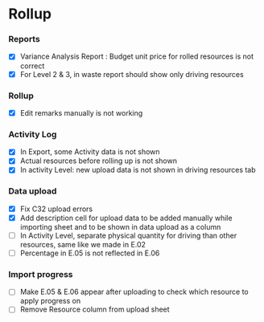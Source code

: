 # Rollup
### Reports
- [x] Variance Analysis Report : Budget unit price for rolled resources is not correct
- [x] For Level 2 & 3, in waste report should show only driving resources

### Rollup
- [x] Edit remarks manually is not working

### Activity Log
- [x] In Export, some Activity data is not shown
- [x] Actual resources before rolling up is not shown
- [x] In activity Level: new upload data is not shown in driving resources tab

### Data upload
- [x] Fix C32 upload errors
- [x] Add description cell for upload data to be added manually while importing sheet and to be shown in data upload as a column 
- [ ] In Activity Level, separate physical quantity for driving than other resources, same like we made in E.02
- [ ] Percentage in E.05 is not reflected in E.06

### Import progress
- [ ] Make E.05 & E.06 appear after uploading to check which resource to apply progress on
- [ ] Remove Resource column from upload sheet